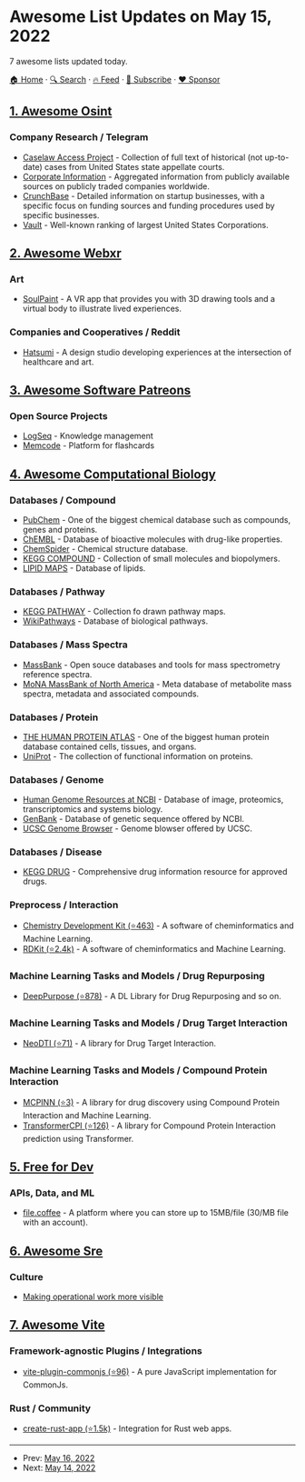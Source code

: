 # Awesome List Updates on May 15, 2022

7 awesome lists updated today.

[🏠 Home](/README.md) · [🔍 Search](https://www.trackawesomelist.com/search/) · [🔥 Feed](https://www.trackawesomelist.com/rss.xml) · [📮 Subscribe](https://trackawesomelist.us17.list-manage.com/subscribe?u=d2f0117aa829c83a63ec63c2f&id=36a103854c) · [❤️  Sponsor](https://github.com/sponsors/theowenyoung)



## [1. Awesome Osint](/content/jivoi/awesome-osint/README.md)

### Company Research / Telegram

*   [Caselaw Access Project](https://case.law/) - Collection of full text of historical (not up-to-date) cases from United States state appellate courts.
*   [Corporate Information](http://www.corporateinformation.com) - Aggregated information from publicly available sources on publicly traded companies worldwide.
*   [CrunchBase](https://www.crunchbase.com) - Detailed information on startup businesses, with a specific focus on funding sources and funding procedures used by specific businesses.
*   [Vault](http://www.vault.com) - Well-known ranking of largest United States Corporations.

## [2. Awesome Webxr](/content/msub2/awesome-webxr/README.md)

### Art

*   [SoulPaint](https://hatsumi.netlify.app/) - A VR app that provides you with 3D drawing tools and a virtual body to illustrate lived experiences.

### Companies and Cooperatives / Reddit

*   [Hatsumi](https://www.hatsumivr.com/) - A design studio developing experiences at the intersection of healthcare and art.

## [3. Awesome Software Patreons](/content/uraimo/awesome-software-patreons/README.md)

### Open Source Projects

*   [LogSeq](https://opencollective.com/logseq) - Knowledge management
*   [Memcode](https://www.patreon.com/memcode) - Platform for flashcards

## [4. Awesome Computational Biology](/content/inoue0426/awesome-computational-biology/README.md)

### Databases / Compound

*   [PubChem](https://pubchem.ncbi.nlm.nih.gov/) - One of the biggest chemical database such as compounds, genes and proteins.
*   [ChEMBL](https://www.ebi.ac.uk/chembl/) - Database of bioactive molecules with drug-like properties.
*   [ChemSpider](http://www.chemspider.com/) - Chemical structure database.
*   [KEGG COMPOUND](https://www.genome.jp/kegg/compound/) - Collection of small molecules and biopolymers.
*   [LIPID MAPS](https://www.lipidmaps.org/databases/lmsd/overview) - Database of lipids.

### Databases / Pathway

*   [KEGG PATHWAY](https://www.genome.jp/kegg/pathway.html) - Collection fo drawn pathway maps.
*   [WikiPathways](https://wikipathways.org/) - Database of biological pathways.

### Databases / Mass Spectra

*   [MassBank](http://www.massbank.jp/) - Open souce databases and tools for mass spectrometry reference spectra.
*   [MoNA MassBank of North America](https://mona.fiehnlab.ucdavis.edu/) - Meta database of metabolite mass spectra, metadata and associated compounds.

### Databases / Protein

*   [THE HUMAN PROTEIN ATLAS](https://www.proteinatlas.org/) - One of the biggest human protein database contained cells, tissues, and organs.
*   [UniProt](https://www.uniprot.org/) - The collection of functional information on proteins.

### Databases / Genome

*   [Human Genome Resources at NCBI](https://www.ncbi.nlm.nih.gov/projects/genome/guide/human/index.shtml) - Database of image, proteomics, transcriptomics and systems biology.
*   [GenBank](https://www.ncbi.nlm.nih.gov/genbank/) - Database of genetic sequence offered by NCBI.
*   [UCSC Genome Browser](https://genome.ucsc.edu/) - Genome blowser offered by UCSC.

### Databases / Disease

*   [KEGG DRUG](https://www.genome.jp/kegg/drug/) - Comprehensive drug information resource for approved drugs.

### Preprocess / Interaction

*   [Chemistry Development Kit (⭐463)](https://github.com/cdk/cdk) - A software of cheminformatics and Machine Learning.
*   [RDKit (⭐2.4k)](https://github.com/rdkit/rdkit) - A software of cheminformatics and Machine Learning.

### Machine Learning Tasks and Models / Drug Repurposing

*   [DeepPurpose (⭐878)](https://github.com/kexinhuang12345/DeepPurpose) - A DL Library for Drug Repurposing and so on.

### Machine Learning Tasks and Models / Drug Target Interaction

*   [NeoDTI (⭐71)](https://github.com/FangpingWan/NeoDTI) - A library for Drug Target Interaction.

### Machine Learning Tasks and Models / Compound Protein Interaction

*   [MCPINN (⭐3)](https://github.com/mhlee0903/multi_channels_PINN) - A library for drug discovery using Compound Protein Interaction and Machine Learning.
*   [TransformerCPI (⭐126)](https://github.com/lifanchen-simm/transformerCPI) - A library for Compound Protein Interaction prediction using Transformer.

## [5. Free for Dev](/content/ripienaar/free-for-dev/README.md)

### APIs, Data, and ML

*   [file.coffee](https://file.coffee/) - A platform where you can store up to 15MB/file (30/MB file with an account).

## [6. Awesome Sre](/content/dastergon/awesome-sre/README.md)

### Culture

*   [Making operational work more visible](https://github.com/readme/guides/ops-work-visible)

## [7. Awesome Vite](/content/vitejs/awesome-vite/README.md)

### Framework-agnostic Plugins / Integrations

*   [vite-plugin-commonjs (⭐96)](https://github.com/vite-plugin/vite-plugin-commonjs) - A pure JavaScript implementation for CommonJs.

### Rust / Community

*   [create-rust-app (⭐1.5k)](https://github.com/Wulf/create-rust-app) - Integration for Rust web apps.

---

- Prev: [May 16, 2022](/content/2022/05/16/README.md)
- Next: [May 14, 2022](/content/2022/05/14/README.md)